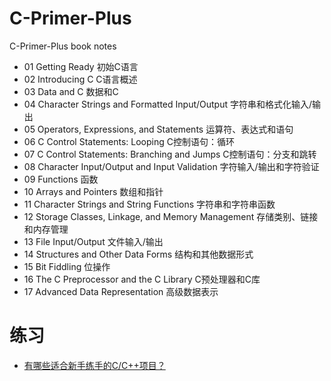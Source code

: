 # C-Primer-Plus
C-Primer-Plus book notes


* 01 Getting Ready 初始C语言
* 02 Introducing C C语言概述
* 03 Data and C 数据和C
* 04 Character Strings and Formatted Input/Output 字符串和格式化输入/输出
* 05 Operators, Expressions, and Statements 运算符、表达式和语句
* 06 C Control Statements: Looping C控制语句：循环
* 07 C Control Statements: Branching and Jumps C控制语句：分支和跳转
* 08 Character Input/Output and Input Validation 字符输入/输出和字符验证
* 09 Functions 函数
* 10 Arrays and Pointers 数组和指针
* 11 Character Strings and String Functions 字符串和字符串函数
* 12 Storage Classes, Linkage, and Memory Management 存储类别、链接和内存管理
* 13 File Input/Output 文件输入/输出
* 14 Structures and Other Data Forms 结构和其他数据形式
* 15 Bit Fiddling 位操作
* 16 The C Preprocessor and the C Library C预处理器和C库
* 17 Advanced Data Representation 高级数据表示



# 练习
* [有哪些适合新手练手的C/C++项目？](https://zhuanlan.zhihu.com/p/23047091)